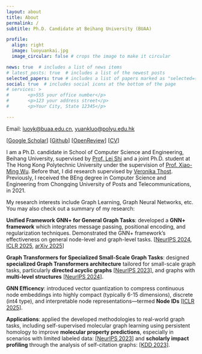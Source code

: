 ```yaml
---
layout: about
title: About
permalink: /
subtitle: Ph.D. Candidate at Beihang University (BUAA)

profile:
  align: right
  image: luoyuankai.jpg
  image_circular: false # crops the image to make it circular

news: true  # includes a list of news items
# latest_posts: true  # includes a list of the newest posts
selected_papers: true # includes a list of papers marked as "selected={true}"
social: true  # includes social icons at the bottom of the page
# services: >
#       <p>555 your office number</p>
#       <p>123 your address street</p>
#       <p>Your City, State 12345</p>

---
```


Email: luoyk@buaa.edu.cn, yuankluo@polyu.edu.hk

[[Google Scholar](https://scholar.google.com/citations?user=33f_QqAAAAAJ&hl=en)] [[Github](https://github.com/LUOyk1999)] [[OpenReview](https://openreview.net/profile?id=~Yuankai_Luo2)] [[CV](https://luoyk1999.github.io/assets/pdf/CV_Yuankai.pdf)]

I am a Ph.D. candidate in School of Computer Science and Engineering, Beihang University, supervised by [Prof. Lei Shi](https://leishidata.com/) and a joint Ph.D. student at The Hong Kong Polytechnic University under the supervision of [Prof. Xiao-Ming Wu](https://www4.comp.polyu.edu.hk/~csxmwu/). Before that, I did research supervised by [Veronika Thost](https://mitibmwatsonailab.mit.edu/people/veronika-thost/). Previously, I received the BEng degree in Computer Science and Engineering from Chongqing University of Posts and Telecommunications, in 2021.

My research interests include Graph Learning, Graph Neural Networks, etc. You may also check out a summary of my research:

**Unified Framework GNN+ for General Graph Tasks**: developed a **GNN+ framework** which integrates message passing, positional encoding, and regularization techniques. Demonstrated the GNN+ framework’s effectiveness on general node-level and graph-level tasks. [[NeurIPS 2024](https://openreview.net/forum?id=xkljKdGe4E), [ICLR 2025](https://openreview.net/forum?id=PwxYoMvmvy), [arXiv 2025](#)]

**Graph Transformers for Specialized Small-Scale Graph Tasks**: designed **specialized Graph Transformers architecture** tailored for small-scale graph tasks, particularly **directed acyclic graphs** [[NeurIPS 2023]](https://openreview.net/forum?id=g49s1N5nmO), and graphs with **multi-level structures** [[NeurIPS 2024]](https://openreview.net/forum?id=U4KldRgoph).

**GNN Efficency**: introduced vector quantization to compress continuous node embeddings into highly compact (typically 6-15 dimensions), discrete (int4 type), and interpretable node representations—termed **Node IDs** [[ICLR 2025]](https://openreview.net/forum?id=t9lS1lX9FQ).

**Applications**: applied the developed methodologies to real-world graph tasks, including self-supervised molecular graph learning using persistent homology to improve **molecular property predictions**, especially in scenarios with limited labeled data: [[NeurIPS 2023]](https://openreview.net/forum?id=wEiUGpcr0M) and **scholarly impact profiling** through the analysis of self-citation graphs: [[KDD 2023]](https://dl.acm.org/doi/abs/10.1145/3580305.3599845).